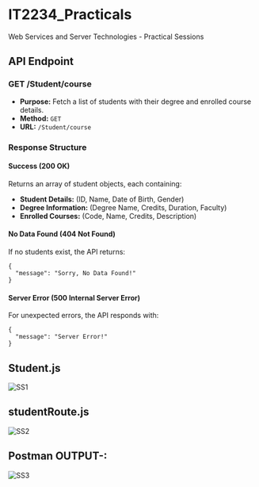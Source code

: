 # IT2234_Practicals

Web Services and Server Technologies - Practical Sessions

## API Endpoint  

### **GET /Student/course**  
- **Purpose:** Fetch a list of students with their degree and enrolled course details.  
- **Method:** `GET`  
- **URL:** `/Student/course`  

### **Response Structure**  

####  **Success (200 OK)**  
Returns an array of student objects, each containing:  
- **Student Details:** (ID, Name, Date of Birth, Gender)  
- **Degree Information:** (Degree Name, Credits, Duration, Faculty)  
- **Enrolled Courses:** (Code, Name, Credits, Description)  

#### **No Data Found (404 Not Found)**  
If no students exist, the API returns:  
```
{
  "message": "Sorry, No Data Found!"
}
```

#### **Server Error (500 Internal Server Error)**  
For unexpected errors, the API responds with:  
```
{
  "message": "Server Error!"
}
```

## Student.js

![SS1](https://github.com/user-attachments/assets/4fb74911-92b5-4bc3-916d-bb63a1e4ff04)


## studentRoute.js

![SS2](https://github.com/user-attachments/assets/9eaff2f1-daf7-4fea-ba67-5a0859c01550)


## Postman OUTPUT-:

![SS3](https://github.com/user-attachments/assets/a29e993d-afaa-4134-a0bc-fb7a02cbc9e1)



